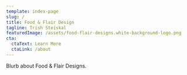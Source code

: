 ```yaml
---
template: index-page
slug: /
title: Food & Flair Design
tagline: Trish Steiskal
featuredImage: /assets/food-flair-designs.white-background-logo.png
cta:
  ctaText: Learn More
  ctaLink: /about
---
```


Blurb about Food & Flair Designs. 
